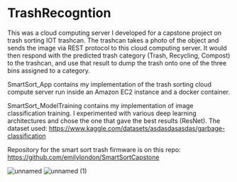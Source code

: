 # TrashRecogntion

This was a cloud computing server I developed for a capstone project on trash sorting IOT trashcan. The trashcan takes a photo of the object and sends the image via REST protocol to this cloud computing server. It would then respond with the predicted trash category (Trash, Recycling, Compost) to the trashcan, and use that result to dump the trash onto one of the three bins assigned to a category.

SmartSort_App contains my implementation of the trash sorting cloud compute server run inside an Amazon EC2 instance and a docker container.

SmartSort_ModelTraining contains my implementation of image classification training. I experimented with various deep learning architectures and chose the one that gave the best results (ResNet).
The dataset used: https://www.kaggle.com/datasets/asdasdasasdas/garbage-classification

Repository for the smart sort trash firmware is on this repo: https://github.com/emilylondon/SmartSortCapstone


![unnamed](https://github.com/Russellkusuma/TrashRecogntion/assets/29903759/cd35e6bf-56e3-42c8-a099-585d9390a5d9)
![unnamed (1)](https://github.com/Russellkusuma/TrashRecogntion/assets/29903759/1983592e-cc00-4438-9a50-7c7c02710e2e)
